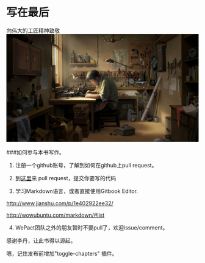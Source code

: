 # 写在最后

向伟大的工匠精神致敬
![](/assets/工匠.jpeg)

###如何参与本书写作。

1. 注册一个github账号，了解到如何在github上pull request。

2. 到[这里](https://github.com/becoder/doc)来 pull request，提交你要写的代码

3. 学习Markdown语言，或者直接使用Gitbook Editor.

http://www.jianshu.com/p/1e402922ee32/

http://wowubuntu.com/markdown/#list

4. WePact团队之外的朋友暂时不要pull了，欢迎issue/comment。

感谢李丹，让此书得以源起。

嗯，记住发布前增加"toggle-chapters" 插件。

